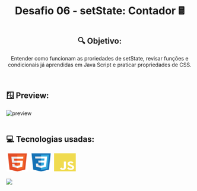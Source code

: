 <h1 align="center">Desafio 06 - setState: Contador 🖩<h1>

<h2 align="center">🔍 Objetivo:</h2>
<p align="center">Entender como funcionam as proriedades de setState, revisar funções e condicionais já aprendidas em Java Script e praticar propriedades de CSS.</p>
<br>

<h2>🪟 Preview:</h2>
<img align="center" alt="preview" height="200" width="200" src="https://github.com/Wanderson-Henrique-Oliveira/M2T2-React-Desafio-06-setState/blob/main/src/img/preview.png?raw=true"/>
<div>
<br>

## 💻 Tecnologias usadas:

<div class="techs">
    <img align="center" alt="HTML" height="50" width="60" src="https://raw.githubusercontent.com/devicons/devicon/master/icons/html5/html5-original.svg">
    <img align="center" alt="CSS" height="50" width="60" src="https://raw.githubusercontent.com/devicons/devicon/master/icons/css3/css3-original.svg">
    <img align="center" alt="Js" height="50" width="60" src="https://raw.githubusercontent.com/devicons/devicon/master/icons/javascript/javascript-plain.svg">
</div> 
<br>

<img src="https://user-images.githubusercontent.com/104616883/176903125-80fa5d55-61ed-428d-9852-45bcdbcd8b82.png" width="100px" align="center" />
</div>
